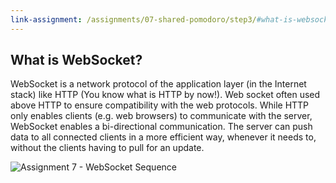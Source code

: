 ```yaml
---
link-assignment: /assignments/07-shared-pomodoro/step3/#what-is-websocket
---
```


## What is WebSocket?

WebSocket is a network protocol of the application layer (in the Internet stack) like HTTP (You know what is HTTP by now!). Web socket often used above HTTP to ensure compatibility with the web protocols. While HTTP only enables clients (e.g. web browsers) to communicate with the server, WebSocket enables a bi-directional communication. The server can push data to all connected clients in a more efficient way, whenever it needs to, without the clients having to pull for an update.

![Assignment 7 - WebSocket Sequence]({{site.baseurl}}/assets/images/assignment7-step5-sequence.svg)

